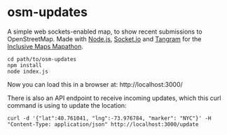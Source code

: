 # osm-updates

A simple web sockets-enabled map, to show recent submissions to OpenStreetMap. Made with [Node.js](https://nodejs.org/en/), [Socket.io](https://socket.io/) and [Tangram](https://mapzen.com/projects/tangram/) for the [Inclusive Maps Mapathon](https://mapzen.com/blog/inclusive-maps-event).

```
cd path/to/osm-updates
npm install
node index.js
```

Now you can load this in a browser at: http://localhost:3000/

There is also an API endpoint to receive incoming updates, which this curl command is using to update the location:

```
curl -d '{"lat":40.761041, "lng":-73.976784, "marker": "NYC"}' -H "Content-Type: application/json" http://localhost:3000/update
```
